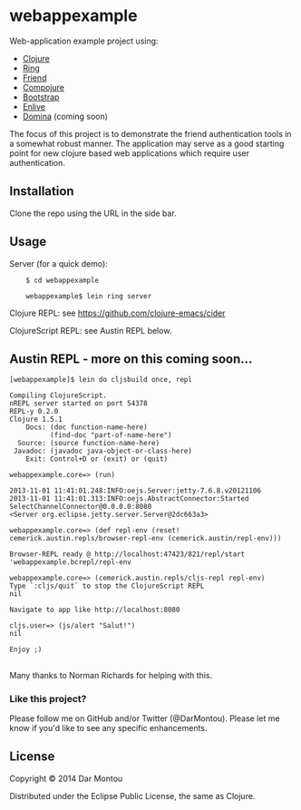 # webappexample

Web-application example project using:

* [Clojure](http://clojure.org/)
* [Ring](https://github.com/ring-clojure/ring/wiki)
* [Friend](https://github.com/cemerick/friend)
* [Compojure](https://github.com/weavejester/compojure/wiki)
* [Bootstrap](http://getbootstrap.com/getting-started/ )
* [Enlive](https://github.com/cgrand/enlive/wiki/_pages)
* [Domina](https://github.com/levand/domina) (coming soon)

The focus of this project is to demonstrate the friend authentication
tools in a somewhat robust manner. The application may serve as a good
starting point for new clojure based web applications which require
user authentication.

## Installation

Clone the repo using the URL in the side bar.

## Usage

Server (for a quick demo):

```
    $ cd webappexample
        
    webappexample$ lein ring server

```

Clojure REPL: see https://github.com/clojure-emacs/cider

ClojureScript REPL: see Austin REPL below.

## Austin REPL - more on this coming soon...

```
[webappexample]$ lein do cljsbuild once, repl

Compiling ClojureScript.
nREPL server started on port 54378
REPL-y 0.2.0
Clojure 1.5.1
    Docs: (doc function-name-here)
          (find-doc "part-of-name-here")
  Source: (source function-name-here)
 Javadoc: (javadoc java-object-or-class-here)
    Exit: Control+D or (exit) or (quit)

webappexample.core=> (run)

2013-11-01 11:41:01.248:INFO:oejs.Server:jetty-7.6.8.v20121106
2013-11-01 11:41:01.313:INFO:oejs.AbstractConnector:Started SelectChannelConnector@0.0.0.0:8080
<Server org.eclipse.jetty.server.Server@2dc663a3>

webappexample.core=> (def repl-env (reset! cemerick.austin.repls/browser-repl-env (cemerick.austin/repl-env)))

Browser-REPL ready @ http://localhost:47423/821/repl/start
'webappexample.bcrepl/repl-env

webappexample.core=> (cemerick.austin.repls/cljs-repl repl-env)
Type `:cljs/quit` to stop the ClojureScript REPL
nil

Navigate to app like http://localhost:8080

cljs.user=> (js/alert "Salut!")
nil

Enjoy ;)
```

## 

Many thanks to Norman Richards for helping with this.

### Like this project?

Please follow me on GitHub and/or Twitter (@DarMontou). Please let me
know if you'd like to see any specific enhancements. 

## License

Copyright © 2014 Dar Montou

Distributed under the Eclipse Public License, the same as Clojure.

